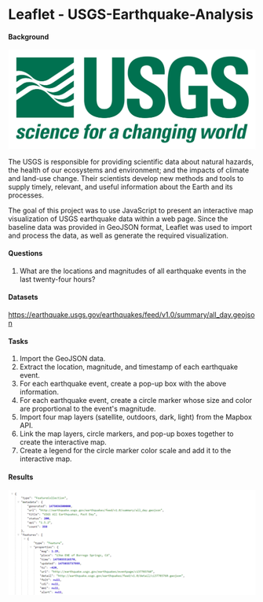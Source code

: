 # Leaflet - USGS-Earthquake-Analysis

#### Background

![1-Logo](Images/1-Logo.png)

 The USGS is responsible for providing scientific data about natural hazards, the health of our ecosystems and environment; and the impacts of climate and land-use change. Their scientists develop new methods and tools to supply timely, relevant, and useful information about the Earth and its processes. 

The goal of this project was to use JavaScript to present an interactive map visualization of USGS earthquake data within a web page. Since the baseline data was provided in GeoJSON format, Leaflet was used to import and process the data, as well as generate the required visualization.

#### Questions

1. What are the locations and magnitudes of all earthquake events in the last twenty-four hours?

#### Datasets

https://earthquake.usgs.gov/earthquakes/feed/v1.0/summary/all_day.geojson

#### Tasks

1. Import the GeoJSON data.
2. Extract the location, magnitude, and timestamp of each earthquake event.
3. For each earthquake event, create a pop-up box with the above information.
4. For each earthquake event, create a circle marker whose size and color are proportional to the event's magnitude.
5. Import four map layers (satellite, outdoors, dark, light) from the Mapbox API.
6. Link the map layers, circle markers, and pop-up boxes together to create the interactive map.
7. Create a legend for the circle marker color scale and add it to the interactive map.

#### Results

![4-JSON](Images/4-JSON.png)



